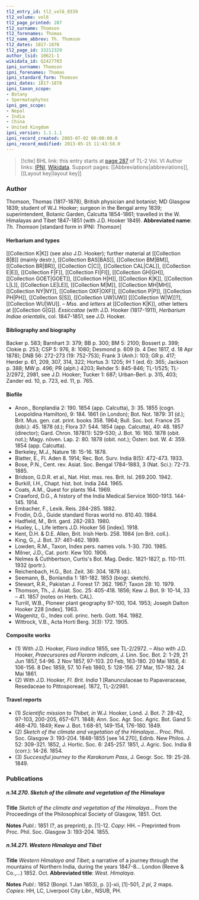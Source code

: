 ```yaml
---
tl2_entry_id: tl2_vol6_0339
tl2_volume: vol6
tl2_page_printed: 287
tl2_surname: Thomson
tl2_forenames: Thomas
tl2_name_abbrev: Th. Thomson
tl2_dates: 1817-1878
tl2_page_id: 33212329
author_lsid: 10621-1
wikidata_id: Q2427703
ipni_surname: Thomson
ipni_forenames: Thomas
ipni_standard_form: Thomson
ipni_dates: 1817-1878
ipni_taxon_scope: 
- Botany
- Spermatophytes
ipni_geo_scope: 
- Nepal
- India
- China
- United Kingdom
ipni_version: 1.1.1.1
ipni_record_created: 2003-07-02 00:00:00.0
ipni_record_modified: 2013-05-15 11:43:58.0
---
```


> [!cite] BHL link: this entry starts at [page 287](https://www.biodiversitylibrary.org/page/33212329) of TL-2 Vol. VI
> Author links: [IPNI](https://www.ipni.org/a/10621-1), [Wikidata](https://www.wikidata.org/wiki/Q2427703). Support pages: [[Abbreviations|abbreviations]], [[Layout key|layout key]]

### Author

Thomson, Thomas (1817-1878), British physician and botanist; MD Glasgow 1839; student of W.J. Hooker; surgeon in the Bengal army 1839; superintendent, Botanic Garden, Calcutta 1854-1861; travelled in the W. Himalayas and Tibet 1847-1851 (with J.D. Hooker 1849). 
**Abbreviated name**: *Th. Thomson* \[standard form in IPNI: *Thomson*\]

#### Herbarium and types

[[Collection K|K]] (see also J.D. Hooker); further material at [[Collection B|B]] (mainly destr.), [[Collection BAS|BAS]], [[Collection BM|BM]], [[Collection BR|BR]], [[Collection C|C]], [[Collection CAL|CAL]], [[Collection E|E]], [[Collection F|F]], [[Collection FI|FI]], [[Collection GH|GH]], [[Collection GOET|GOET]], [[Collection H|H]], [[Collection K|K]], [[Collection L|L]], [[Collection LE|LE]], [[Collection M|M]], [[Collection MH|MH]], [[Collection NY|NY]], [[Collection OXF|OXF]], [[Collection P|P]], [[Collection PH|PH]], [[Collection S|S]], [[Collection UW|UW]] \[[[Collection W|W]]?\], [[Collection WU|WU]]. – *Mss*. and *letters* at [[Collection K|K]], other letters at [[Collection G|G]].
*Exsiccatae* (with J.D. Hooker (1817-1911), *Herbarium Indiae orientalis*, col. 1847-1851, see J.D. Hooker.

#### Bibliography and biography

Backer p. 583; Barnhart 3: 379; BB p. 300; BM 5: 2100; Bossert p. 399; Clokie p. 253; CSP 5: 976, 8: 1080; Desmond p. 609 (b. 4 Dec 1817, d. 18 Apr 1878); DNB 56: 272-273 (19: 752-753); Frank 3 (Anh.): 103; GR p. 417; Herder p. 61, 209, 307, 314, 322; Hortus 3: 1205; IH 1 (ed. 6): 365; Jackson p. 388; MW p. 496; PR (alph.) 4203; Rehder 5: 845-846; TL-1/525; TL-2/2972, 2981, see J.D. Hooker; Tucker 1: 687; Urban-Berl. p. 315, 403; Zander ed. 10, p. 723, ed. 11, p. 765.

#### Biofile

- Anon., Bonplandia 2: 190. 1854 (app. Calcutta), 3: 35. 1855 (cogn. Leopoldina Hamilton), 9: 184. 1861 (in London); Bot. Not. 1879: 31 (d.); Brit. Mus. gen. cat. print. books 358. 1964; Bull. Soc. bot. France 25 (bibl.): 45. 1878 (d.); Flora 37: 544. 1854 (app. Calcutta), 40: 48. 1857 (director); Gard. Chron. 1878(1): 529-530; J. Bot. 16: 160. 1878 (obit. not.); Magy. növen. Lap. 2: 80. 1878 (obit. not.); Österr. bot. W. 4: 359. 1854 (app. Calcutta).
- Berkeley, M.J., Nature 18: 15-16. 1878.
- Blatter, E., Fl. Aden 8. 1914; Rec. Bot. Surv. India 8(5): 472-473. 1933.
- Bose, P.N., Cent. rev. Asiat. Soc. Bengal 1784-1883, 3 (Nat. Sci.): 72-73. 1885.
- Bridson, G.D.R. et al., Nat. Hist. mss. res. Brit. Isl. 269.200. 1942.
- Burkill, I.H., Chapt. hist. bot. India 244. 1965.
- Coats, A.M., Quest for plants 164. 1969.
- Crawford, D.G., A history of the India Medical Service 1600-1913. 144-145. 1914.
- Embacher, F., Lexik. Reis. 284-285. 1882.
- Frodin, D.G., Guide standard floras world no. 810.40. 1984.
- Hadfield, M., Brit. gard. 282-283. 1980.
- Huxley, L., Life letters J.D. Hooker 56 \[index\]. 1918.
- Kent, D.H. & D.E. Allen, Brit. Irish Herb. 258. 1984 (on Brit. coll.).
- King, G., J. Bot. 37: 461-462. 1899.
- Lowden, R.M., Taxon, Index pers. names vols. 1-30. 730. 1985.
- Milner, J.D., Cat. portr. Kew 100. 1906.
- Nelmes & Cuthbertson, Curtis's Bot. Mag. Dedic. 1821-1827, p. 110-111. 1932 (portr.).
- Reichenbach, H.G., Bot. Zeit. 36: 304. 1878 (d.).
- Seemann, B., Bonlandia 1: 181-182. 1853 (biogr. sketch).
- Stewart, R.R., Pakistan J. Forest 17: 362. 1967; Taxon 28: 10. 1979.
- Thomson, Th., J. Asiat. Soc. 25: 405-418. 1856; Kew J. Bot. 9: 10-14, 33 – 41. 1857 (notes on Herb. CAL).
- Turrill, W.B., Pioneer plant geography 97-100, 104. 1953; Joseph Dalton Hooker 228 \[index\]. 1963.
- Wagenitz, G., Index coll. princ. herb. Gott. 164. 1982.
- Wittrock, V.B., Acta Horti Berg. 3(3): 172. 1905.

#### Composite works

- (1) With J.D. Hooker, *Flora indica* 1855, see TL-2/2972. – Also with J.D. Hooker, *Praecursores ad Florarm indicam*, J. Linn. Soc. Bot. 2: 1-29, 21 Jun 1857, 54-96. 2 Nov 1857, 97-103. 20 Feb, 163-180. 20 Mai 1858, 4: 106-156. 8 Dec 1859, 57. 10 Feb 1860, 5: 128-156. 27 Mar, 157-182. 24 Mai 1861.
- (2) With J.D. Hooker, *Fl. Brit. India* 1 \[Ranunculaceae to Papaveraceae, Resedaceae to Pittosporeae\]. 1872, TL-2/2981.

#### Travel reports

- (1) *Scientific mission to Thibet, in* W.J. Hooker, Lond. J. Bot. 7: 28-42, 97-103, 200-205, 657-671. 1848; Ann. Soc. Agr. Soc. Agric. Bot. Gand 5: 468-470. 1849; Kew J. Bot. 1:68-81, 149-154, 176-180. 1849.
- (2) *Sketch of the climate and vegetation of the Himalaya*... Proc. Phil. Soc. Glasgow 3: 193-204. 1848-1855 \[see 14.270\], Edinb. New Philos. J. 52: 309-321. 1852, J. Hortic. Soc. 6: 245-257. 1851, J. Agric. Soc. India 8 (corr.): 14-26. 1854.
- (3) *Successful journey to the Karakorum Pass*, J. Geogr. Soc. 19: 25-28. 1849.

### Publications

##### n.14.270. Sketch of the climate and vegetation of the Himalaya

**Title**
*Sketch of the climate and vegetation of the Himalaya*... From the Proceedings of the Philosophical Society of Glasgow, 1851. Oct.

**Notes**
*Publ*.: 1851 (?, as preprint), p. \[1\]-12. *Copy*: HH. – Preprinted from Proc. Phil. Soc. Glasgow 3: 193-204. 1855.

##### n.14.271. Western Himalaya and Tibet

**Title**
*Western Himalaya and Tibet*; a narrative of a journey through the mountains of Northern India, during the years 1847-8... London (Reeve & Co.,...) 1852. Oct.
**Abbreviated title**: *West. Himalaya*.

**Notes**
*Publ*.: 1852 (Bonpl. 1 Jan 1853), p. \[i\]-xii, \[1\]-501, *2 pl*, 2 maps. *Copies*: HH, LC, Liverpool City Libr., NSUB, PH.


